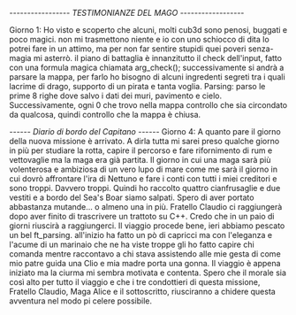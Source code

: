 *----------------- TESTIMONIANZE DEL MAGO ------------------*

Giorno 1:
Ho visto e scoperto che alcuni, molti cub3d sono penosi, buggati e poco magici. non mi trasmettono niente e io con uno schiocco di dita lo potrei fare in un attimo, ma per non far sentire stupidi quei poveri senza-magia mi asterrò.
il piano di battaglia è innanzitutto il check dell'input, fatto con una formula magica chiamata arg_check();
successivamente si andrà a parsare la mappa, per farlo ho bisogno di alcuni ingredenti segreti tra i quali lacrime di drago, supporto di un pirata e tanta voglia.
Parsing: parso le prime 8 righe dove salvo i dati dei muri, pavimento e cielo.
Successivamente, ogni 0 che trovo nella mappa controllo che sia circondato da qualcosa, quindi controllo che la mappa è chiusa.


*------ Diario di bordo del Capitano ------*
Giorno 4:
A quanto pare il giorno della nuova missione è arrivato. A dirla tutta mi sarei preso qualche giorno in più per studiare la rotta, capire il percorso e fare rifornimento di rum e vettovaglie ma la maga era già partita. Il giorno in cui una maga sarà più volenterosa e ambiziosa di un vero lupo di mare come me sarà il giorno in cui dovrò affrontare l'ira di Nettuno e fare i conti con tutti i miei creditori e sono troppi. Davvero troppi. Quindi ho raccolto quattro cianfrusaglie e due vestiti e a bordo del Sea's Boar siamo salpati. Spero di aver portato abbastanza mutande... o almeno una in più.
Fratello Claudio ci raggiungerà dopo aver finito di trascrivere un trattoto su C++. Credo che in un paio di giorni riuscirà a raggiungerci.
Il viaggio procede bene, ieri abbiamo pescato un bel ft_parsing. all'inizio ha fatto un pò di capricci ma con l'eleganza e l'acume di un marinaio che ne ha viste troppe gli ho fatto capire chi comanda mentre raccontavo a chi stava assistendo alle mie gesta di come mio patre guida una Clio e mia madre porta una gonna.
Il viaggio è appena iniziato ma la ciurma mi sembra motivata e contenta. Spero che il morale sia così alto per tutto il viaggio e che i tre condottieri di questa missione, Fratello Claudio, Maga Alice e il sottoscritto, riusciranno a chidere questa avventura nel modo pi celere possibile.